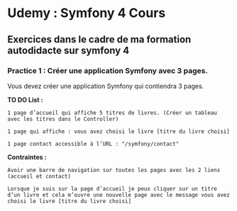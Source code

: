 # Udemy : Symfony 4 Cours

## Exercices dans le cadre de ma formation autodidacte sur symfony 4

### Practice 1 : Créer une application Symfony avec 3 pages.

Vous devez créer une application Symfony qui contiendra 3 pages.

**TO DO List :**

    1 page d’accueil qui affiche 5 titres de livres. (Créer un tableau avec les titres dans le Controller)

    1 page qui affiche : vous avez choisi le livre [titre du livre choisi]

    1 page contact accessible à l’URL : "/symfony/contact"

**Contraintes :**

    Avoir une barre de navigation sur toutes les pages avec les 2 liens (accueil et contact)

    Lorsque je suis sur la page d’accueil je peux cliquer sur un titre d’un livre et cela m’ouvre une nouvelle page avec le message vous avez choisi le livre [titre du livre choisi]